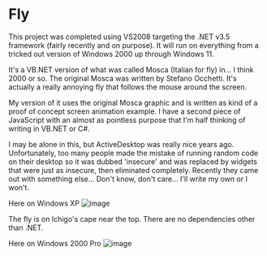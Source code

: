 # Fly

This project was completed using VS2008 targeting the .NET v3.5 framework (fairly recently and on purpose).  It will run on everything from a tricked out version of Windows 2000 up through Windows 11.

It's a VB.NET version of what was called Mosca (Italian for fly) in... I think 2000 or so.  The original Mosca was written by Stefano Occhetti.  It's actually a really annoying fly that follows the mouse around the screen.  

My version of it uses the original Mosca graphic and is written as kind of a proof of concept screen animation example.  I have a second piece of JavaScript with an almost as pointless purpose that I'm half thinking of writing in VB.NET or C#.  

I may be alone in this, but ActiveDesktop was really nice years ago.  Unfortunately, too many people made the mistake of running random code on their desktop so it was dubbed 'insecure' and was replaced by widgets that were just as insecure, then eliminated completely.  Recently they came out with something else... Don't know, don't care... I'll write my own or I won't.   

Here on Windows XP
![image](https://user-images.githubusercontent.com/25960893/210415548-e63b9a4c-ee02-4ed9-84d7-a657587b9b15.png)

The fly is on Ichigo's cape near the top.  There are no dependencies other than .NET.  

Here on Windows 2000 Pro
![image](https://user-images.githubusercontent.com/25960893/210417564-4e4bafe0-c2a0-4d2d-ab73-0251de821d9c.png)

